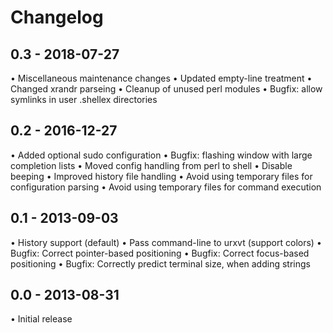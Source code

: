 Changelog
=========

0.3 - 2018-07-27
----------------
• Miscellaneous maintenance changes
• Updated empty-line treatment
• Changed xrandr parseing
• Cleanup of unused perl modules
• Bugfix: allow symlinks in user .shellex directories

0.2 - 2016-12-27
----------------
• Added optional sudo configuration
• Bugfix: flashing window with large completion lists
• Moved config handling from perl to shell
• Disable beeping
• Improved history file handling
• Avoid using temporary files for configuration parsing
• Avoid using temporary files for command execution

0.1 - 2013-09-03
----------------
• History support (default)
• Pass command-line to urxvt (support colors)
• Bugfix: Correct pointer-based positioning
• Bugfix: Correct focus-based positioning
• Bugfix: Correctly predict terminal size, when adding strings


0.0 - 2013-08-31
----------------
• Initial release
